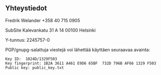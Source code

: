 ## Yhteystiedot

Fredrik Welander
+358 40 715 0905

SubSite
Kalevankatu 31 A 14
00100 Helsinki

Y-tunnus: 2245757-0

PGP/gnupg-salattuja viestejä voi lähettää käyttäen seuraavaa avainta:

    Key ID:  1024D/1329F503  
    Key fingerprint: 1B2A 3611 A461 E9D6 65BF  732D 796B AF66 1329 F503  
    Public key: public_key.txt

